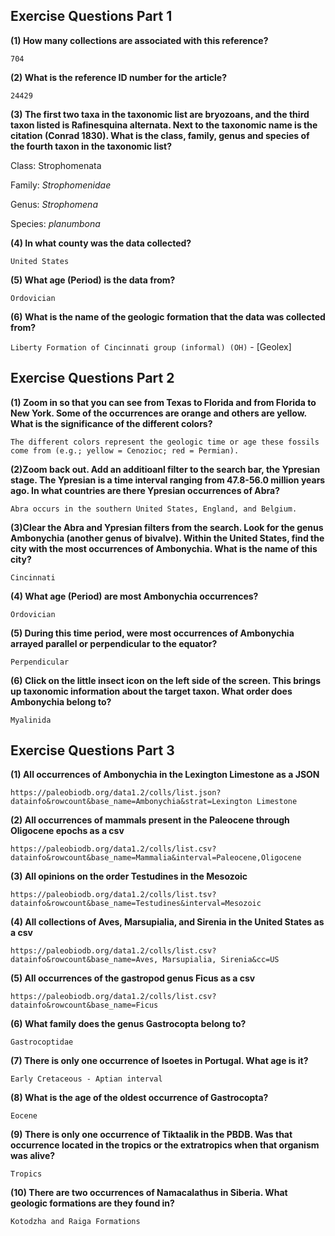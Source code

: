 ## Exercise Questions Part 1

**(1) How many collections are associated with this reference?**

`704`

**(2) What is the reference ID number for the article?**

`24429`

**(3) The first two taxa in the taxonomic list are bryozoans, and the third taxon listed is Rafinesquina alternata. Next to the taxonomic name is the citation (Conrad 1830). What is the class, family, genus and species of the fourth taxon in the taxonomic list?**

Class: Strophomenata

Family: *Strophomenidae*

Genus: *Strophomena*

Species: *planumbona*


**(4) In what county was the data collected?**

`United States`

**(5) What age (Period) is the data from?**

`Ordovician`

**(6) What is the name of the geologic formation that the data was collected from?**

`Liberty Formation of Cincinnati group (informal) (OH)` - [Geolex]


## Exercise Questions Part 2

**(1) Zoom in so that you can see from Texas to Florida and from Florida to New York. Some of the occurrences are orange and others are yellow. What is the significance of the different colors?**

`The different colors represent the geologic time or age these fossils come from (e.g.; yellow = Cenozioc; red = Permian).`

**(2)Zoom back out. Add an additioanl filter to the search bar, the Ypresian stage. The Ypresian is a time interval ranging from 47.8-56.0 million years ago. In what countries are there Ypresian occurrences of Abra?**

`Abra occurs in the southern United States, England, and Belgium.`

**(3)Clear the Abra and Ypresian filters from the search. Look for the genus Ambonychia (another genus of bivalve). Within the United States, find the city with the most occurrences of Ambonychia. What is the name of this city?**

`Cincinnati`

**(4) What age (Period) are most Ambonychia occurrences?**

`Ordovician`

**(5) During this time period, were most occurrences of Ambonychia arrayed parallel or perpendicular to the equator?**

`Perpendicular`

**(6) Click on the little insect icon on the left side of the screen. This brings up taxonomic information about the target taxon. What order does Ambonychia belong to?**
 
`Myalinida`


## Exercise Questions Part 3

**(1) All occurrences of Ambonychia in the Lexington Limestone as a JSON**

`https://paleobiodb.org/data1.2/colls/list.json?datainfo&rowcount&base_name=Ambonychia&strat=Lexington Limestone`

**(2) All occurrences of mammals present in the Paleocene through Oligocene epochs as a csv**

`https://paleobiodb.org/data1.2/colls/list.csv?datainfo&rowcount&base_name=Mammalia&interval=Paleocene,Oligocene`

**(3) All opinions on the order Testudines in the Mesozoic**

`https://paleobiodb.org/data1.2/colls/list.tsv?datainfo&rowcount&base_name=Testudines&interval=Mesozoic`

**(4) All collections of Aves, Marsupialia, and Sirenia in the United States as a csv**

`https://paleobiodb.org/data1.2/colls/list.csv?datainfo&rowcount&base_name=Aves, Marsupialia, Sirenia&cc=US`

**(5) All occurrences of the gastropod genus Ficus as a csv**

`https://paleobiodb.org/data1.2/colls/list.csv?datainfo&rowcount&base_name=Ficus`


**(6) What family does the genus Gastrocopta belong to?**

`Gastrocoptidae`

**(7) There is only one occurrence of Isoetes in Portugal. What age is it?**

`Early Cretaceous - Aptian interval`

**(8) What is the age of the oldest occurrence of Gastrocopta?**

`Eocene`

**(9) There is only one occurrence of Tiktaalik in the PBDB. Was that occurrence located in the tropics or the extratropics when that organism was alive?**

`Tropics`

**(10) There are two occurrences of Namacalathus in Siberia. What geologic formations are they found in?**

`Kotodzha and Raiga Formations`











